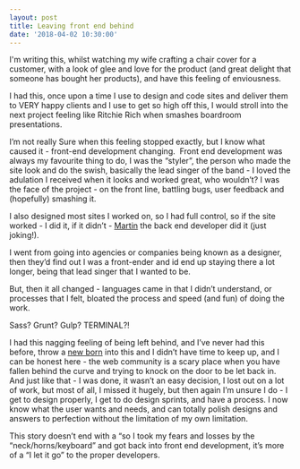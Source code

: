```yaml
---
layout: post
title: Leaving front end behind
date: '2018-04-02 10:30:00'
---
```


I'm writing this, whilst watching my wife crafting a chair cover for a customer, with a look of glee and love for the product (and great delight that someone has bought her products), and have this feeling of enviousness.

I had this, once upon a time I use to design and code sites and deliver them to VERY happy clients and I use to get so high off this, I would stroll into the next project feeling like Ritchie Rich when smashes boardroom presentations.

I’m not really Sure when this feeling stopped exactly, but I know what caused it - front-end development changing. 
Front end development was always my favourite thing to do, I was the “styler”, the person who made the site look and do the swish, basically the lead singer of the band - I loved the adulation I received when it looks and worked great, who wouldn’t? I was the face of the project - on the front line, battling bugs, user feedback and (hopefully) smashing it. 

I also designed most sites I worked on, so I had full control, so if the site worked - I did it, if it didn’t - [Martin](https://twitter.com/psaldorn) the back end developer did it (just joking!).

I went from going into agencies or companies being known as a designer, then they’d find out I was a front-ender and id end up staying there a lot longer, being that lead singer that I wanted to be.

But, then it all changed - languages came in that I didn’t understand, or processes that I felt, bloated the process and speed (and fun) of doing the work.

Sass? Grunt? Gulp? TERMINAL?!

I had this nagging feeling of being left behind, and I’ve never had this before, throw a [new born](https://www.instagram.com/p/BB76fOuG3cz/?taken-by=mikeycattell) into this and I didn’t have time to keep up, and I can be honest here - the web community is a scary place when you have fallen behind the curve and trying to knock on the door to be let back in.   And just like that - I was done, it wasn’t an easy decision, I lost out on a lot of work, but most of all, I missed it hugely, but then again I’m unsure I do - I get to design properly, I get to do design sprints, and have a process. I now know what the user wants and needs, and can totally polish designs and answers to perfection without the limitation of my own limitation. 

This story doesn’t end with a “so I took my fears and losses by the “neck/horns/keyboard” and got back into front end development, it’s more of a “I let it go” to the proper developers.
